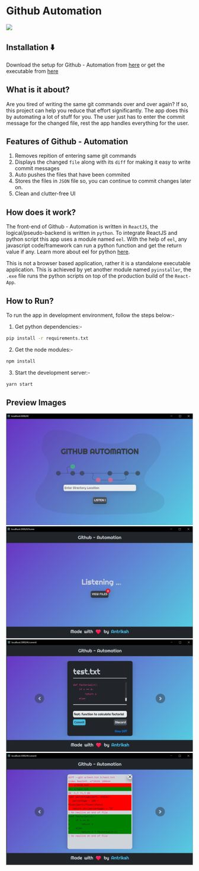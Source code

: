# Github Automation
<img src ="https://i.imgur.com/KH1UjQq.png">
<br>

## Installation ⬇️

Download the setup for Github - Automation from [here](https://github.com/antrikshmisri/Github-Automation/releases/download/1.1/gauto.exe) or get the executable from [here](https://github.com/antrikshmisri/Github-Automation/releases/download/1.0/release-1.0.zip)

## What is it about?

Are you tired of writing the same git commands over and over again? If so, this project can help you reduce that effort significantly. The app does this by automating a lot of stuff for you. The user just has to enter the commit message for the changed file, rest the app handles everything for the user.

## Features of Github - Automation

1. Removes repition of entering same git commands
2. Displays the changed `file` along with its `diff` for making it easy to write commit messages
3. Auto pushes the files that have been commited
4. Stores the files in `JSON` file so, you can continue to commit changes later on.
5. Clean and clutter-free UI

## How does it work?

The front-end of Github - Automation is written in `ReactJS`, the logical/pseudo-backend is written in `python`. To integrate ReactJS and python script this app uses a module named `eel`. With the help of `eel`, any javascript code/framework can run a python function and get the return value if any. Learn more about eel for python [here](https://pypi.org/project/Eel/#eel).

This is not a browser based application, rather it is a standalone executable application. This is achieved by yet another module named `pyinstaller`, the `.exe` file runs the python scripts on top of the production build of the `React-App`.

## How to Run?

To run the app in development environment, follow the steps below:-

1. Get python dependencies:-
```bash
pip install -r requirements.txt
```
2. Get the node modules:-
```bash
npm install
```
3. Start the development server:-
```bash
yarn start
```

## Preview Images
<img src="./readme_images/splash.png">
<img src="./readme_images/home.png">
<img src="./readme_images/commit.png">
<img src="./readme_images/diff.png">
